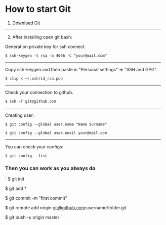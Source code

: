 # How to start Git

1. [Download Git](https://git-scm.com/downloads)

___

2. After installing open git bash:

Generation private key for ssh connect.

` $ ssh-keygen -t rsa -b 4096 -C "your@mail.com" `

___

Copy ssh-keygen and then paste in "Personal settings" => "SSH and GPG".

` $ clip < ~/.ssh/id_rsa.pub `

___

Check your connection to github.

` $ ssh -T git@github.com `

___

Creating user:

` $ git config --global user.name "Name Surname" `

` $ git config --global user.email your@mail.com `

___

You can check your configs:

` $ git config --list `

### Then you can work as you always do

`
$ git init

$ git add *

$ git commit -m "first commit"

$ git remote add origin git@github.com:username/folder.git

$ git push -u origin master
`